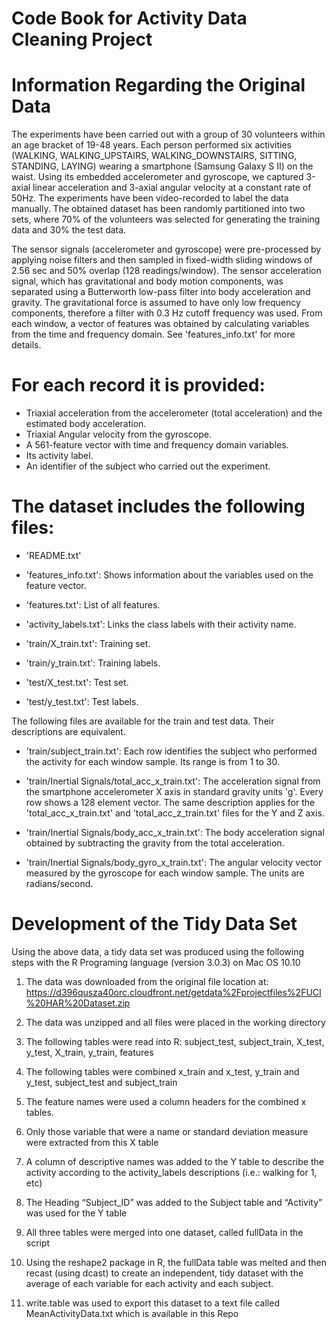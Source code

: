Code Book for Activity Data Cleaning Project
===================

Information Regarding the Original Data
===================
The experiments have been carried out with a group of 30 volunteers within an age bracket of 19-48 years. Each person performed six activities (WALKING, WALKING_UPSTAIRS, WALKING_DOWNSTAIRS, SITTING, STANDING, LAYING) wearing a smartphone (Samsung Galaxy S II) on the waist. Using its embedded accelerometer and gyroscope, we captured 3-axial linear acceleration and 3-axial angular velocity at a constant rate of 50Hz. The experiments have been video-recorded to label the data manually. The obtained dataset has been randomly partitioned into two sets, where 70% of the volunteers was selected for generating the training data and 30% the test data. 

The sensor signals (accelerometer and gyroscope) were pre-processed by applying noise filters and then sampled in fixed-width sliding windows of 2.56 sec and 50% overlap (128 readings/window). The sensor acceleration signal, which has gravitational and body motion components, was separated using a Butterworth low-pass filter into body acceleration and gravity. The gravitational force is assumed to have only low frequency components, therefore a filter with 0.3 Hz cutoff frequency was used. From each window, a vector of features was obtained by calculating variables from the time and frequency domain. See 'features_info.txt' for more details. 

For each record it is provided:
======================================

- Triaxial acceleration from the accelerometer (total acceleration) and the estimated body acceleration.
- Triaxial Angular velocity from the gyroscope. 
- A 561-feature vector with time and frequency domain variables. 
- Its activity label. 
- An identifier of the subject who carried out the experiment.

The dataset includes the following files:
=========================================

- 'README.txt'

- 'features_info.txt': Shows information about the variables used on the feature vector.

- 'features.txt': List of all features.

- 'activity_labels.txt': Links the class labels with their activity name.

- 'train/X_train.txt': Training set.

- 'train/y_train.txt': Training labels.

- 'test/X_test.txt': Test set.

- 'test/y_test.txt': Test labels.

The following files are available for the train and test data. Their descriptions are equivalent. 

- 'train/subject_train.txt': Each row identifies the subject who performed the activity for each window sample. Its range is from 1 to 30. 

- 'train/Inertial Signals/total_acc_x_train.txt': The acceleration signal from the smartphone accelerometer X axis in standard gravity units 'g'. Every row shows a 128 element vector. The same description applies for the 'total_acc_x_train.txt' and 'total_acc_z_train.txt' files for the Y and Z axis. 

- 'train/Inertial Signals/body_acc_x_train.txt': The body acceleration signal obtained by subtracting the gravity from the total acceleration. 

- 'train/Inertial Signals/body_gyro_x_train.txt': The angular velocity vector measured by the gyroscope for each window sample. The units are radians/second. 

Development of the Tidy Data Set
================================

Using the above data, a tidy data set was produced using the following steps with the R Programing language (version 3.0.3) on Mac OS 10.10

1. The data was downloaded from the original file location at:
https://d396qusza40orc.cloudfront.net/getdata%2Fprojectfiles%2FUCI%20HAR%20Dataset.zip 

2. The data was unzipped and all files were placed in the working directory

3. The following tables were read into R: subject_test, subject_train, X_test, y_test, X_train, y_train, features

4. The following tables were combined x_train and x_test, y_train and y_test, subject_test and subject_train

5. The feature names were used a column headers for the combined x tables.

6. Only those variable that were a name or standard deviation measure were extracted from this X table

7. A column of descriptive names was added to the Y table to describe the activity according to the activity_labels descriptions (i.e.: walking for 1, etc)

8. The Heading “Subject_ID” was added to the Subject table and “Activity” was used for the Y table

9. All three tables were merged into one dataset, called fullData in the script

10. Using the reshape2 package in R, the fullData table was melted and then recast (using dcast) to create an independent, tidy dataset with the average of each variable for each activity and each subject.

11. write.table was used to export this dataset to a text file called MeanActivityData.txt which is available in this Repo



